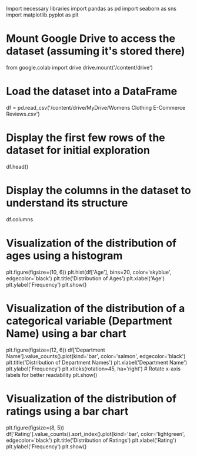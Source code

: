 Import necessary libraries
import pandas as pd
import seaborn as sns
import matplotlib.pyplot as plt

# Mount Google Drive to access the dataset (assuming it's stored there)
from google.colab import drive
drive.mount('/content/drive')

# Load the dataset into a DataFrame
df = pd.read_csv('/content/drive/MyDrive/Womens Clothing E-Commerce Reviews.csv')

# Display the first few rows of the dataset for initial exploration
df.head()

# Display the columns in the dataset to understand its structure
df.columns

# Visualization of the distribution of ages using a histogram
plt.figure(figsize=(10, 6))
plt.hist(df['Age'], bins=20, color='skyblue', edgecolor='black')
plt.title('Distribution of Ages')
plt.xlabel('Age')
plt.ylabel('Frequency')
plt.show()

# Visualization of the distribution of a categorical variable (Department Name) using a bar chart
plt.figure(figsize=(12, 6))
df['Department Name'].value_counts().plot(kind='bar', color='salmon', edgecolor='black')
plt.title('Distribution of Department Names')
plt.xlabel('Department Name')
plt.ylabel('Frequency')
plt.xticks(rotation=45, ha='right')  # Rotate x-axis labels for better readability
plt.show()

# Visualization of the distribution of ratings using a bar chart
plt.figure(figsize=(8, 5))
df['Rating'].value_counts().sort_index().plot(kind='bar', color='lightgreen', edgecolor='black')
plt.title('Distribution of Ratings')
plt.xlabel('Rating')
plt.ylabel('Frequency')
plt.show()
